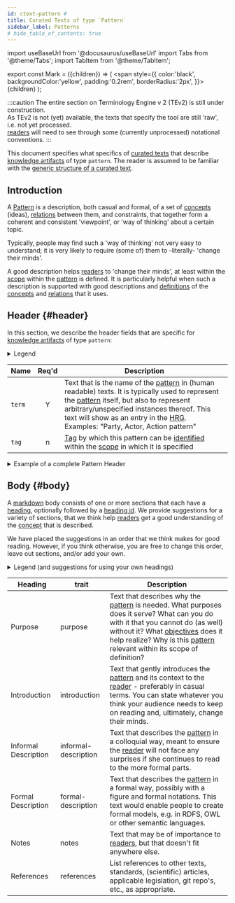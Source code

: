 ```yaml
---
id: ctext-pattern #
title: Curated Texts of type `Pattern`
sidebar_label: Patterns
# hide_table_of_contents: true
---
```


import useBaseUrl from '@docusaurus/useBaseUrl'
import Tabs from '@theme/Tabs';
import TabItem from '@theme/TabItem';

<!-- Use 'Mark' as an HTML tag, e.g. <Mark>text to mark</Mark?-->
export const Mark = ({children}) => (
  <span style={{ color:'black', backgroundColor:'yellow', padding:'0.2rem', borderRadius:'2px', }}>
    {children}
  </span> );

:::caution
The entire section on Terminology Engine v 2 (TEv2) is still under construction.<br/>
As TEv2 is not (yet) available, the texts that specify the tool are still 'raw', i.e. not yet processed.<br/>[readers](@) will need to see through some (currently unprocessed) notational conventions.
:::

This document specifies what specifics of [curated texts](@) that describe [knowledge artifacts](@) of type `pattern`. The reader is assumed to be familiar with the [generic structure of a curated text](/docs/tev2/spec-ctexts/ctext-spec).

## Introduction

A [Pattern](@) is a description, both casual and formal, of a set of [concepts](@) (ideas), [relations](@) between them, and constraints, that together form a coherent and consistent 'viewpoint', or 'way of thinking' about a certain topic.

Typically, people may find such a 'way of thinking' not very easy to understand; it is very likely to require (some of) them to -literally- 'change their minds'.

A good description helps [readers](@) to 'change their minds', at least within the [scope](@) within the [pattern](@) is defined. It is particularly helpful when such a description is supported with good descriptions and [definitions](@) of the [concepts](@) and [relations](@) that it uses.

## Header {#header}

 In this section, we describe the header fields that are specific for [knowledge artifacts](@) of type `pattern`:

<details>
  <summary>Legend</summary>

1. **`Name`** contains the field name;
2. **`Req'd`** specifies whether (`Y`) or not (`n`) the field is required to be present as a header field.
4. **`Description`** specifies the meaning of the field, and other things you may need to know, e.g. why it is needed, a required syntax, etc.

</details>

| Name | Req'd | Description |
| ---- | :---: | ----------- |
| `term`         | Y | Text that is the name of the [pattern](@) in (human readable) texts. It is typically used to represent the [pattern](@) itself, but also to represent arbitrary/unspecified instances thereof. This text will show as an entry in the [HRG](@).<br/>Examples: "Party, Actor, Action pattern" |
| `tag`          | n | [Tag](@) by which this pattern can be [identified](@) within the [scope](@) in which it is specified |

<details>
  <summary>Example of a complete Pattern Header</summary>

<Mark>Revise the YAML code below</Mark>

~~~ yaml
---
~~~

</details>

## Body {#body}

A [markdown](https://www.markdownguide.org/basic-syntax/) body consists of one or more sections that each have a [heading](https://www.markdownguide.org/basic-syntax/#headings), optionally followed by a [heading id](https://www.markdownguide.org/extended-syntax/#heading-ids). We provide suggestions for a variety of sections, that we think help [readers](@) get a good understanding of the [concept](@) that is described.

We have placed the suggestions in an order that we think makes for good reading. However, if you think otherwise, you are free to change this order, leave out sections, and/or add your own.

<details>
  <summary>Legend (and suggestions for using your own headings)</summary>

The body is expected to consist of sections of text, for which we provide suggestions for the [section headings](https://www.markdownguide.org/basic-syntax/#headings). A section consists of a header and further text, as follows:

~~~ markdown
## <Heading> {#<trait>}

further text goes here.
~~~

The `trait` is important, as authors can use it in a [term ref](@) to refer to this particular section. Therefore, you SHOULD stick to the suggestions for the `trait` if you write such a section.

The table that contains the suggestions has the following columns:

1. **Heading** shows a name we suggest for a particular section. If you use this suggestion, you do not need to also provide the `Heading ID` (because it is automatically arranged for).
2. **trait** specifies the text to be used as a [heading id](https://www.markdownguide.org/extended-syntax/#heading-id) in the case that the author of the section decides to use a different heading as the one that is suggested.
3. **Description** describes the kinds of content you may want to put in the section, and what [readers](@) expect that they would know, or could do after having read the text.

</details>

| Heading    | trait | Description |
| ---------- | ---------- | ----------- |
| Purpose    | purpose    | Text that describes why the [pattern](@) is needed. What purposes does it serve? What can you do with it that you cannot do (as well) without it? What [objectives](@essif-lab) does it help realize? Why is this [pattern](@) relevant within its scope of definition? |
| Introduction | introduction | Text that gently introduces the [pattern](@) and its context to the [reader](@) - preferably in casual terms. You can state whatever you think your audience needs to keep on reading and, ultimately, change their minds. |
| Informal Description | informal-description | Text that describes the [pattern](@) in a colloquial way, meant to ensure the [reader](@) will not face any surprises if she continues to read to the more formal parts. |
| Formal Description | formal-description | Text that describes the [pattern](@) in a formal way, possibly with a figure and formal notations. This text would enable people to create formal models, e.g. in RDFS, OWL or other semantic languages. |
| Notes      | notes      | Text that may be of importance to [readers](@), but that doesn't fit anywhere else. |
| References | references | List references to other texts, standards, (scientific) articles, applicable legislation, git repo's, etc., as appropriate. |
